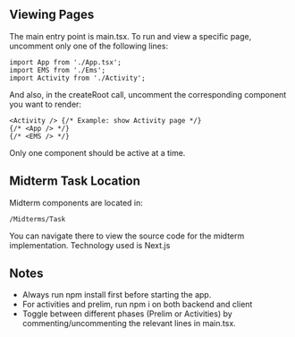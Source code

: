## Viewing Pages

The main entry point is main.tsx. To run and view a specific page, uncomment only one of the following lines:

```
import App from './App.tsx';  
import EMS from './Ems';
import Activity from './Activity';
```

And also, in the createRoot call, uncomment the corresponding component you want to render:
```
<Activity /> {/* Example: show Activity page */}
{/* <App /> */}
{/* <EMS /> */}
```

Only one component should be active at a time.


## Midterm Task Location
Midterm components are located in:
```
/Midterms/Task
```
You can navigate there to view the source code for the midterm implementation.
Technology used is Next.js


## Notes
- Always run npm install first before starting the app.
- For activities and prelim, run npm i on both backend and client
- Toggle between different phases (Prelim or Activities) by commenting/uncommenting the relevant lines in main.tsx.

